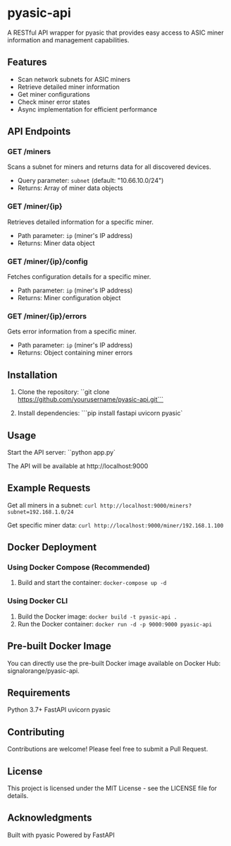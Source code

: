 # pyasic-api

A RESTful API wrapper for pyasic that provides easy access to ASIC miner information and management capabilities.

## Features

- Scan network subnets for ASIC miners
- Retrieve detailed miner information
- Get miner configurations
- Check miner error states
- Async implementation for efficient performance

## API Endpoints

### GET /miners
Scans a subnet for miners and returns data for all discovered devices.
- Query parameter: `subnet` (default: "10.66.10.0/24")
- Returns: Array of miner data objects

### GET /miner/{ip}
Retrieves detailed information for a specific miner.
- Path parameter: `ip` (miner's IP address)
- Returns: Miner data object

### GET /miner/{ip}/config
Fetches configuration details for a specific miner.
- Path parameter: `ip` (miner's IP address)
- Returns: Miner configuration object

### GET /miner/{ip}/errors
Gets error information from a specific miner.
- Path parameter: `ip` (miner's IP address)
- Returns: Object containing miner errors

## Installation

1. Clone the repository:
``git clone https://github.com/yourusername/pyasic-api.git```

2. Install dependencies:
```pip install fastapi uvicorn pyasic`

## Usage

Start the API server:
``python app.py`

The API will be available at http://localhost:9000

## Example Requests

Get all miners in a subnet:
`curl http://localhost:9000/miners?subnet=192.168.1.0/24`

Get specific miner data:
`curl http://localhost:9000/miner/192.168.1.100`

## Docker Deployment

### Using Docker Compose (Recommended)

1. Build and start the container:
`docker-compose up -d`

### Using Docker CLI
1. Build the Docker image:
   `docker build -t pyasic-api .`
2. Run the Docker container:
   `docker run -d -p 9000:9000 pyasic-api`

## Pre-built Docker Image
You can directly use the pre-built Docker image available on Docker Hub: signalorange/pyasic-api.

## Requirements

Python 3.7+
FastAPI
uvicorn
pyasic

## Contributing

Contributions are welcome! Please feel free to submit a Pull Request.

## License

This project is licensed under the MIT License - see the LICENSE file for details.

## Acknowledgments

Built with pyasic
Powered by FastAPI